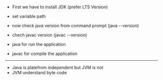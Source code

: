- First we have to install JDK (prefer LTS Version)
- set variable path
- now check java version from command prompt (java --version)
- chech javac version (javac --version)

- java for run the application 
- javac for compile the application




------------------------------------------------------------
- Java is platefrom independent but JVM is not
- JVM understand byte code
